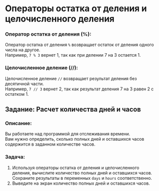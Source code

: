 # Операторы остатка от деления и целочисленного деления

### Оператор остатка от деления (%):
Оператор остатка от деления `%` возвращает остаток от деления одного числа на другое.  
Например, `7 % 3` вернет 1, так как при делении 7 на 3 остается 1.

### Целочисленное деление (//):
Целочисленное деление `//` возвращает результат деления без десятичной части.  
Например, `7 // 3` вернет 2, так как результат деления 7 на 3 равен 2 с остатком 1.

## Задание: Расчет количества дней и часов

### Описание:
Вы работаете над программой для отслеживания времени.  
Вам нужно определить, сколько полных дней и оставшихся часов содержится в заданном количестве часов.

### Задача:
1. Используя операторы остатка от деления и целочисленного деления, вычислите количество полных дней и оставшихся часов.  
   Сохраните результаты в переменных `days` и `hours` соответственно.
2. Выведите на экран количество полных дней и оставшихся часов.
